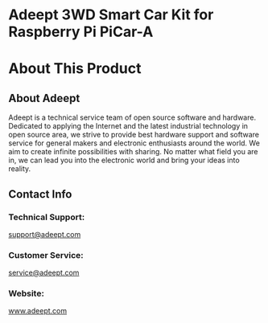 # Adeept 3WD Smart Car Kit for Raspberry Pi PiCar-A

# About This Product

## About Adeept

Adeept is a technical service team of open source software and hardware. Dedicated to applying the Internet and the latest industrial technology in open source area, we strive to provide best hardware support and software service for general makers and electronic enthusiasts around the world. We aim to create infinite possibilities with sharing. No matter what field you are in, we can lead you into the electronic world and bring your ideas into reality.

## Contact Info
### Technical Support:  
support@adeept.com
### Customer Service:   
service@adeept.com
### Website:            
www.adeept.com


